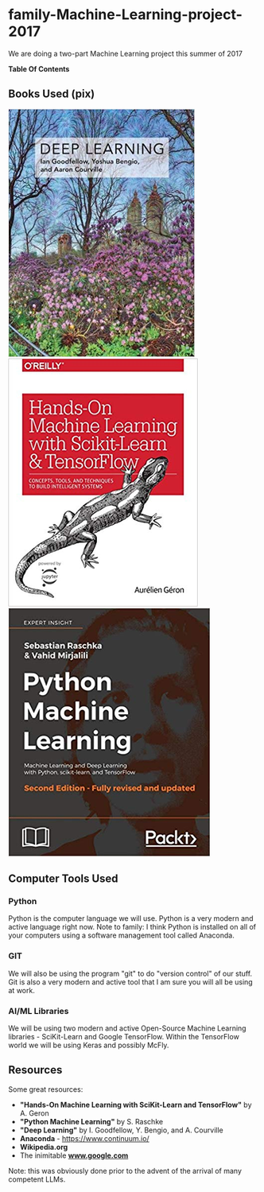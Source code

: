 # family-Machine-Learning-project-2017
We are doing a two-part Machine Learning project this summer of 2017

**Table Of Contents**

## Books Used (pix)
![alt text](https://github.com/Mark-MDO47/family-Machine-Learning-project-2017/blob/master/DeepLearning.png "Deep Learning")
![alt text](https://github.com/Mark-MDO47/family-Machine-Learning-project-2017/blob/master/HandsOnMachineLearingWithScikitLearnAndTensorflow.png "Hands-On Machine Learing With Scikit Learn And ")
![alt text](https://github.com/Mark-MDO47/family-Machine-Learning-project-2017/blob/master/PythonMachineLearning.png "Python Machine Learning")

## Computer Tools Used
### Python
Python is the computer language we will use. Python is a very modern and active language right now.
Note to family: I think Python is installed on all of your computers using a software management tool called Anaconda.

### GIT
We will also be using the program "git" to do "version control" of our stuff. Git is also a
very modern and active tool that I am sure you will all be using at work. 

### AI/ML Libraries
We will be using two modern and active Open-Source Machine Learning libraries - SciKit-Learn
and Google TensorFlow. Within the TensorFlow world we will be using Keras and possibly McFly.

## Resources
Some great resources:
- **"Hands-On Machine Learning with SciKit-Learn and TensorFlow"** by A. Geron
- **"Python Machine Learning"** by S. Raschke
- **"Deep Learning"** by I. Goodfellow, Y. Bengio, and A. Courville
- **Anaconda** - https://www.continuum.io/
- **Wikipedia.org**
- The inimitable **www.google.com**

Note: this was obviously done prior to the advent of the arrival of many competent LLMs.
